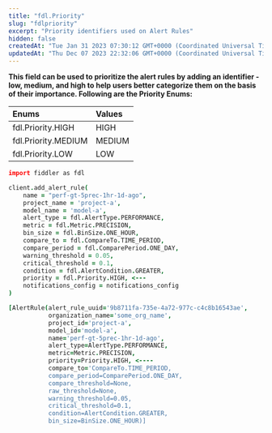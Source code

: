 ```yaml
---
title: "fdl.Priority"
slug: "fdlpriority"
excerpt: "Priority identifiers used on Alert Rules"
hidden: false
createdAt: "Tue Jan 31 2023 07:30:12 GMT+0000 (Coordinated Universal Time)"
updatedAt: "Thu Dec 07 2023 22:32:06 GMT+0000 (Coordinated Universal Time)"
---
```

**This field can be used to prioritize the alert rules by adding an identifier - low, medium, and high to help users better categorize them on the basis of their importance. Following are the Priority Enums:**

| Enums               | Values |
| :------------------ | :----- |
| fdl.Priority.HIGH   | HIGH   |
| fdl.Priority.MEDIUM | MEDIUM |
| fdl.Priority.LOW    | LOW    |

```coffeescript Usage
import fiddler as fdl

client.add_alert_rule(
    name = "perf-gt-5prec-1hr-1d-ago",
    project_name = 'project-a',
    model_name = 'model-a',
    alert_type = fdl.AlertType.PERFORMANCE, 
    metric = fdl.Metric.PRECISION,
    bin_size = fdl.BinSize.ONE_HOUR, 
    compare_to = fdl.CompareTo.TIME_PERIOD,
    compare_period = fdl.ComparePeriod.ONE_DAY,
    warning_threshold = 0.05,
    critical_threshold = 0.1,
    condition = fdl.AlertCondition.GREATER,
    priority = fdl.Priority.HIGH, <---
    notifications_config = notifications_config
)
```
```coffeescript Outputs
[AlertRule(alert_rule_uuid='9b8711fa-735e-4a72-977c-c4c8b16543ae',
           organization_name='some_org_name',
           project_id='project-a',
           model_id='model-a',
           name='perf-gt-5prec-1hr-1d-ago',
           alert_type=AlertType.PERFORMANCE, 
           metric=Metric.PRECISION,
           priority=Priority.HIGH, <----
           compare_to='CompareTo.TIME_PERIOD,
           compare_period=ComparePeriod.ONE_DAY,
           compare_threshold=None,
           raw_threshold=None,
           warning_threshold=0.05,
           critical_threshold=0.1,
           condition=AlertCondition.GREATER,
           bin_size=BinSize.ONE_HOUR)]
```
